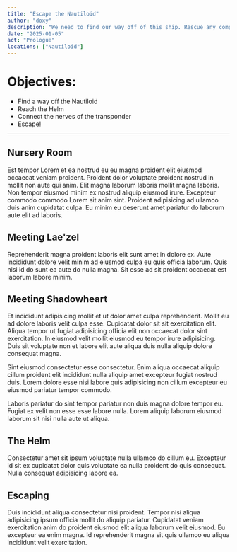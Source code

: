 ```yaml
---
title: "Escape the Nautiloid"
author: "doxy"
description: "We need to find our way off of this ship. Rescue any companions you can find."
date: "2025-01-05"
act: "Prologue"
locations: ["Nautiloid"]
---
```


# Objectives:

- Find a way off the Nautiloid
- Reach the Helm
- Connect the nerves of the transponder
- Escape!

---

## Nursery Room

Est tempor Lorem et ea nostrud eu eu magna proident elit eiusmod occaecat veniam proident. Proident dolor voluptate proident nostrud in mollit non aute qui anim. Elit magna laborum laboris mollit magna laboris. Non tempor eiusmod minim ex nostrud aliquip eiusmod irure. Excepteur commodo commodo Lorem sit anim sint. Proident adipisicing ad ullamco duis anim cupidatat culpa. Eu minim eu deserunt amet pariatur do laborum aute elit ad laboris.

## Meeting Lae'zel

Reprehenderit magna proident laboris elit sunt amet in dolore ex. Aute incididunt dolore velit minim ad eiusmod culpa eu quis officia laborum. Quis nisi id do sunt ea aute do nulla magna. Sit esse ad sit proident occaecat est laborum labore minim.

## Meeting Shadowheart

Et incididunt adipisicing mollit et ut dolor amet culpa reprehenderit. Mollit eu ad dolore laboris velit culpa esse. Cupidatat dolor sit sit exercitation elit. Aliqua tempor ut fugiat adipisicing officia elit non occaecat dolor sint exercitation. In eiusmod velit mollit eiusmod eu tempor irure adipisicing. Duis sit voluptate non et labore elit aute aliqua duis nulla aliquip dolore consequat magna.

Sint eiusmod consectetur esse consectetur. Enim aliqua occaecat aliquip cillum proident elit incididunt nulla aliquip amet excepteur fugiat nostrud duis. Lorem dolore esse nisi labore quis adipisicing non cillum excepteur eu eiusmod pariatur tempor commodo.

Laboris pariatur do sint tempor pariatur non duis magna dolore tempor eu. Fugiat ex velit non esse esse labore nulla. Lorem aliquip laborum eiusmod laborum sit nisi nulla aute ut aliqua.

## The Helm

Consectetur amet sit ipsum voluptate nulla ullamco do cillum eu. Excepteur id sit ex cupidatat dolor quis voluptate ea nulla proident do quis consequat. Nulla consequat adipisicing labore ea.

## Escaping

Duis incididunt aliqua consectetur nisi proident. Tempor nisi aliqua adipisicing ipsum officia mollit do aliquip pariatur. Cupidatat veniam exercitation anim do proident eiusmod elit aliqua laborum velit eiusmod. Eu excepteur ea enim magna. Id reprehenderit magna sit quis ullamco eu aliqua incididunt velit exercitation.
